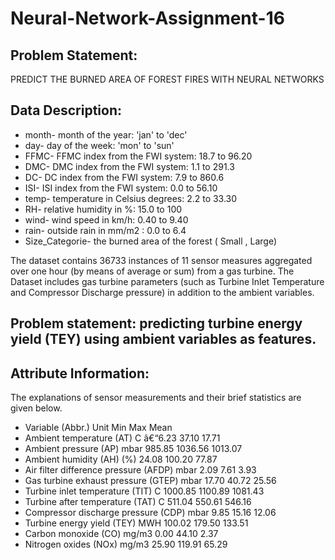 # Neural-Network-Assignment-16

## Problem Statement:
PREDICT THE BURNED AREA OF FOREST FIRES WITH NEURAL NETWORKS

## Data Description:
* month- month of the year: 'jan' to 'dec'
* day- day of the week: 'mon' to 'sun'
* FFMC- FFMC index from the FWI system: 18.7 to 96.20
* DMC- DMC index from the FWI system: 1.1 to 291.3
* DC- DC index from the FWI system: 7.9 to 860.6
* ISI- ISI index from the FWI system: 0.0 to 56.10
* temp- temperature in Celsius degrees: 2.2 to 33.30
* RH- relative humidity in %: 15.0 to 100
* wind- wind speed in km/h: 0.40 to 9.40
* rain- outside rain in mm/m2 : 0.0 to 6.4
* Size_Categorie- the burned area of the forest ( Small , Large)


The dataset contains 36733 instances of 11 sensor measures aggregated over one hour (by means of average or sum) from a gas turbine.
The Dataset includes gas turbine parameters (such as Turbine Inlet Temperature and Compressor Discharge pressure) in addition to the ambient variables.

## Problem statement: predicting turbine energy yield (TEY) using ambient variables as features.
## Attribute Information:
The explanations of sensor measurements and their brief statistics are given below.

* Variable (Abbr.) Unit Min Max Mean
* Ambient temperature (AT) C â€“6.23 37.10 17.71
* Ambient pressure (AP) mbar 985.85 1036.56 1013.07
* Ambient humidity (AH) (%) 24.08 100.20 77.87
* Air filter difference pressure (AFDP) mbar 2.09 7.61 3.93
* Gas turbine exhaust pressure (GTEP) mbar 17.70 40.72 25.56
* Turbine inlet temperature (TIT) C 1000.85 1100.89 1081.43
* Turbine after temperature (TAT) C 511.04 550.61 546.16
* Compressor discharge pressure (CDP) mbar 9.85 15.16 12.06
* Turbine energy yield (TEY) MWH 100.02 179.50 133.51
* Carbon monoxide (CO) mg/m3 0.00 44.10 2.37
* Nitrogen oxides (NOx) mg/m3 25.90 119.91 65.29
